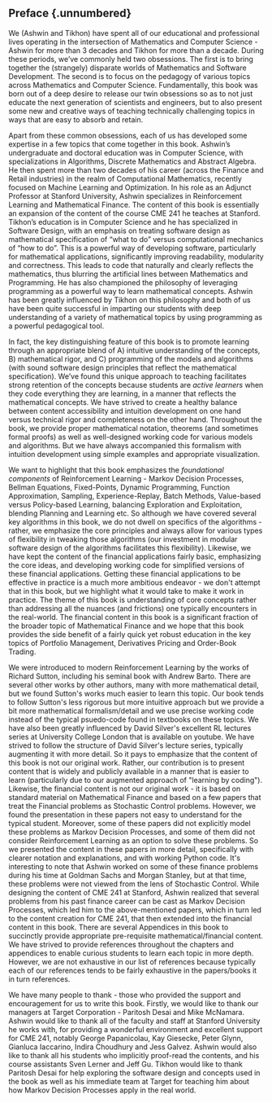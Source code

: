 ## Preface {.unnumbered}

We (Ashwin and Tikhon) have spent all of our educational and professional lives operating in the intersection of Mathematics and Computer Science - Ashwin for more than 3 decades and Tikhon for more than a decade. During these periods, we’ve commonly held two obsessions. The first is to bring together the (strangely) disparate worlds of Mathematics and Software Development. The second is to focus on the pedagogy of various topics across Mathematics and Computer Science. Fundamentally, this book was born out of a deep desire to release our twin obsessions so as to not just educate the next generation of scientists and engineers, but to also present some new and creative ways of teaching technically challenging topics in ways that are easy to absorb and retain.

Apart from these common obsessions, each of us has developed some expertise in a few topics that come together in this book. Ashwin’s undergraduate and doctoral education was in Computer Science, with specializations in Algorithms, Discrete Mathematics and Abstract Algebra. He then spent more than two decades of his career (across the Finance and Retail industries) in the realm of Computational Mathematics, recently focused on Machine Learning and Optimization. In his role as an Adjunct Professor at Stanford University, Ashwin specializes in Reinforcement Learning and Mathematical Finance. The content of this book is essentially an expansion of the content of the course CME 241 he teaches at Stanford. Tikhon’s education is in Computer Science and he has specialized in Software Design, with an emphasis on treating software design as mathematical specification of “what to do” versus computational mechanics of “how to do”. This is a powerful way of developing software, particularly for mathematical applications, significantly improving readability, modularity and correctness. This leads to code that naturally and clearly reflects the mathematics, thus blurring the artificial lines between Mathematics and Programming. He has also championed the philosophy of leveraging  programming as a powerful way to learn mathematical concepts. Ashwin has been greatly influenced by Tikhon on this philosophy and both of us have been quite successful in imparting our students with deep understanding of a variety of mathematical topics by using programming as a powerful pedagogical tool.

In fact, the key distinguishing feature of this book is to promote learning through an appropriate blend of A) intuitive understanding of the concepts, B) mathematical rigor, and C) programming of the models and algorithms (with sound software design principles that reflect the mathematical specification). We’ve found this unique approach to teaching facilitates strong retention of the concepts because students are *active learners* when they code everything they are learning, in a manner that reflects the mathematical concepts. We have strived to create a healthy balance between content accessibility and intuition development on one hand versus technical rigor and completeness on the other hand. Throughout the book, we provide proper mathematical notation, theorems (and sometimes formal proofs) as well as well-designed working code for various models and algorithms. But we have always accompanied this formalism with intuition development using simple examples and appropriate visualization.

We want to highlight that this book emphasizes the *foundational components* of Reinforcement Learning - Markov Decision Processes, Bellman Equations, Fixed-Points, Dynamic Programming, Function Approximation, Sampling, Experience-Replay, Batch Methods, Value-based versus Policy-based Learning, balancing Exploration and Exploitation, blending Planning and Learning etc. So although we have covered several key algorithms in this book, we do not dwell on specifics of the algorithms - rather, we emphasize the core principles and always allow for various types of flexibility in tweaking those algorithms (our investment in modular software design of the algorithms facilitates this flexibility). Likewise, we have kept the content of the financial applications fairly basic, emphasizing the core ideas, and developing working code for simplified versions of these financial applications. Getting these financial applications to be effective in practice is a much more ambitious endeavor - we don't attempt that in this book, but we highlight what it would take to make it work in practice. The theme of this book is understanding of core concepts rather than addressing all the nuances (and frictions) one typically encounters in the real-world. The financial content in this book is a significant fraction of the broader topic of Mathematical Finance and we hope that this book provides the side benefit of a fairly quick yet robust education in the key topics of Portfolio Management, Derivatives Pricing and Order-Book Trading.

We were introduced to modern Reinforcement Learning by the works of Richard Sutton, including his seminal book with Andrew Barto. There are several other works by other authors, many with more mathematical detail, but we found Sutton's works much easier to learn this topic. Our book tends to follow Sutton's less rigorous but more intuitive approach but we provide a bit more mathematical formalism/detail and we use precise working code instead of the typical psuedo-code found in textbooks on these topics. We have also been greatly influenced by David Silver's excellent  RL lectures series at University College London that is available on youtube. We have strived to follow the structure of David Silver's lecture series, typically augmenting it with more detail. So it pays to emphasize that the content of this book is not our original work. Rather, our contribution is to present content that is widely and publicly available in a manner that is easier to learn (particularly due to our augmented approach of "learning by coding"). Likewise, the financial content is not our original work - it is based on standard material on Mathematical Finance and based on a few papers that treat the Financial problems as Stochastic Control problems. However, we found the presentation in these papers not easy to understand for the typical student. Moreover, some of these papers did not explicitly model these problems as Markov Decision Processes, and some of them did not consider Reinforcement Learning as an option to solve these problems. So we presented the content in these papers in more detail, specifically with clearer notation and explanations, and with working Python code. It's interesting to note that Ashwin worked on some of these finance problems during his time at Goldman Sachs and Morgan Stanley, but at that time, these problems were not viewed from the lens of Stochastic Control. While designing the content of CME 241 at Stanford, Ashwin realized that several problems from his past finance career can be cast as Markov Decision Processes, which led him to the above-mentioned papers, which in turn led to the content creation for CME 241, that then extended into the financial content in this book. There are several Appendices in this book to succinctly provide appropriate pre-requisite mathematical/financial content. We have strived to provide references throughout the chapters and appendices to enable curious students to learn each topic in more depth. However, we are not exhaustive in our list of references because typically each of our references tends to be fairly exhaustive in the papers/books it in turn references.

We have many people to thank - those who provided the support and encouragement for us to write this book. Firstly, we would like to thank our managers at Target Corporation - Paritosh Desai and Mike McNamara. Ashwin would like to thank all of the faculty and staff at Stanford University he works with, for providing a wonderful environment and excellent support for CME 241, notably George Papanicolau, Kay Giesecke, Peter Glynn, Gianluca Iaccarino, Indira Choudhury and Jess Galvez. Ashwin would also like to thank all his students who implicitly proof-read the contents, and his course assistants Sven Lerner and Jeff Gu. Tikhon would like to thank Paritosh Desai for help exploring the software design and concepts used in the book as well as his immediate team at Target for teaching him about how Markov Decision Processes apply in the real world.
